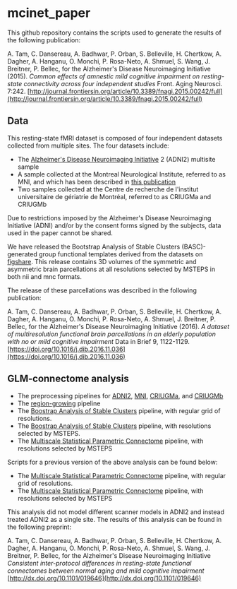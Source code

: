 # mcinet_paper

This github repository contains the scripts used to generate the results of the following publication:

A. Tam, C. Dansereau, A. Badhwar, P. Orban, S. Belleville, H. Chertkow, A. Dagher, A. Hanganu, O. Monchi, P. Rosa-Neto, A. Shmuel, S. Wang, J. Breitner, P. Bellec, for the Alzheimer's Disease Neuroimaging Initiative (2015).  *Common effects of amnestic mild cognitive impairment on resting-state connectivity across four independent studies* Front. Aging Neurosci. 7:242. [http://journal.frontiersin.org/article/10.3389/fnagi.2015.00242/full](http://journal.frontiersin.org/article/10.3389/fnagi.2015.00242/full)

## Data

This resting-state fMRI dataset is composed of four independent datasets collected from multiple sites.
The four datasets include:
- The [Alzheimer's Disease Neuroimaging Initiative](http://www.adni-info.org/Home.aspx) 2 (ADNI2) multisite sample
- A sample collected at the Montreal Neurological Institute, referred to as MNI, and which has been described in [this publication](http://www.ncbi.nlm.nih.gov/pubmed/24583406)
- Two samples collected at the Centre de recherche de l'institut universitaire de gériatrie de Montréal, referred to as CRIUGMa and CRIUGMb

Due to restrictions imposed by the Alzheimer's Disease Neuroimaging Initiative (ADNI) and/or by the consent forms signed by the subjects, data used in the paper cannot be shared.

We have released the Bootstrap Analysis of Stable Clusters (BASC)-generated group functional templates derived from the datasets on [figshare](http://dx.doi.org/10.6084/m9.figshare.1480461). This release contains 3D volumes of the symmetric and asymmetric brain parcellations at all resolutions selected by MSTEPS in both nii and mnc formats.

The release of these parcellations was described in the following publication:

A. Tam, C. Dansereau, A. Badhwar, P. Orban, S. Belleville, H. Chertkow, A. Dagher, A. Hanganu, O. Monchi, P. Rosa-Neto, A. Shmuel, J. Breitner, P. Bellec, for the Alzheimer's Disease Neuroimaging Initiative (2016).  *A dataset of multiresolution functional brain parcellations in an elderly population with no or mild cognitive impairment* Data in Brief 9, 1122-1129. [https://doi.org/10.1016/j.dib.2016.11.036](https://doi.org/10.1016/j.dib.2016.11.036)


## GLM-connectome analysis
- The preprocessing pipelines for [ADNI2](https://github.com/SIMEXP/mcinet/blob/master/preprocess/ADNI2_pipeline_preprocess.m), [MNI](https://github.com/SIMEXP/mcinet/blob/master/preprocess/MNI_pipeline_preprocess.m), [CRIUGMa](https://github.com/SIMEXP/mcinet/blob/master/preprocess/CRIUGMa_pipeline_preprocess.m), and [CRIUGMb](https://github.com/SIMEXP/mcinet/blob/master/preprocess/CRIUGMb_pipeline_preprocess.m)
- The [region-growing](https://github.com/SIMEXP/mcinet/blob/master/mcinet_pipeline_region_growing.m) pipeline
- The [Boostrap Analysis of Stable Clusters](https://github.com/SIMEXP/mcinet/blob/master/mcinet_pipeline_BASC_regular_grid.m) pipeline, with regular grid of resolutions.
- The [Boostrap Analysis of Stable Clusters](https://github.com/SIMEXP/mcinet/blob/master/mcinet_pipeline_BASC_MSTEPS.m) pipeline, with resolutions selected by MSTEPS.
- The [Multiscale Statistical Parametric Connectome](https://github.com/SIMEXP/mcinet/blob/master/mcinet_pipeline_MSPC_MSTEPS_2.m) pipeline, with resolutions selected by MSTEPS

Scripts for a previous version of the above analysis can be found below:
- The [Multiscale Statistical Parametric Connectome](https://github.com/SIMEXP/mcinet/blob/master/mcinet_pipeline_MSPC_regular_grid.m) pipeline, with regular grid of resolutions.
- The [Multiscale Statistical Parametric Connectome](https://github.com/SIMEXP/mcinet/blob/master/mcinet_pipeline_MSPC_MSTEPS.m) pipeline, with resolutions selected by MSTEPS

This analysis did not model different scanner models in ADNI2 and instead treated ADNI2 as a single site.  The results of this analysis can be found in the following preprint:

A. Tam, C. Dansereau, A. Badhwar, P. Orban, S. Belleville, H. Chertkow, A. Dagher, A. Hanganu, O. Monchi, P. Rosa-Neto, A. Shmuel, S. Wang, J. Breitner, P. Bellec, for the Alzheimer's Disease Neuroimaging Initiative  *Consistent inter-protocol differences in resting-state functional connectomes between normal aging and mild cognitive impairment*  [http://dx.doi.org/10.1101/019646](http://dx.doi.org/10.1101/019646)
